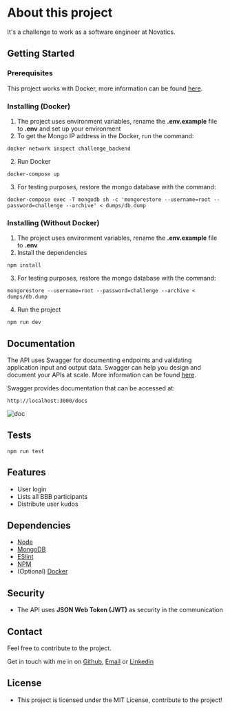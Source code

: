 # About this project
It's a challenge to work as a software engineer at Novatics.

## Getting Started
### Prerequisites
This project works with Docker, more information can be found [here](https://docs.docker.com/get-docker/).

### Installing (Docker)
1. The project uses environment variables, rename the **.env.example** file to **.env** and set up your environment
2. To get the Mongo IP address in the Docker, run the command:
 ```
docker network inspect challenge_backend
 ```
2. Run Docker
 ```
docker-compose up
 ```
3. For testing purposes, restore the mongo database with the command: 
 ```
docker-compose exec -T mongodb sh -c 'mongorestore --username=root --password=challenge --archive' < dumps/db.dump
 ```
### Installing (Without Docker)
1. The project uses environment variables, rename the **.env.example** file to **.env**
2. Install the dependencies
 ```
npm install
 ```
3. For testing purposes, restore the mongo database with the command: 
 ```
mongorestore --username=root --password=challenge --archive < dumps/db.dump
 ```
 4. Run the project
 ```
npm run dev
 ```

## Documentation
The API uses Swagger for documenting endpoints and validating application input and output data. 
Swagger can help you design and document your APIs at scale.
More information can be found [here](https://swagger.io/).

Swagger provides documentation that can be accessed at:
  ```
  http://localhost:3000/docs
  ```
 ![doc](https://user-images.githubusercontent.com/2119725/81845084-6d1af300-9526-11ea-9007-ce3b3f53049e.png)

## Tests
 ```
npm run test
 ```
 
## Features
 - User login
 - Lists all BBB participants
 - Distribute user kudos

## Dependencies
 - [Node](https://nodejs.org/en/)
 - [MongoDB](https://www.mongodb.com/)
 - [ESlint](https://eslint.org/)
 - [NPM](https://www.npmjs.com/)
 - (Optional) [Docker](https://www.docker.com/)

## Security
 - The API uses **JSON Web Token (JWT)** as security in the communication

## Contact
Feel free to contribute to the project.

Get in touch with me in on [Github](https://github.com/fellps), [Email](mailto:fellipe.fvs@gmail.com) or [Linkedin](https://www.linkedin.com/in/fellipevasconcelos/)

## License
 - This project is licensed under the MIT License, contribute to the project!
